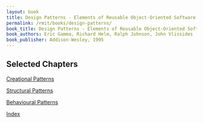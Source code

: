 ```yaml
---
layout: book
title: Design Patterns - Elements of Reusable Object-Oriented Software
permalink: /rmit/books/design-patterns/
book_title: Design Patterns - Elements of Reusable Object-Oriented Software
book_authors: Eric Gamma, Richard Helm, Ralph Johnson, John Vlissides
book_publisher: Addison-Wesley, 1995
---
```


## Selected Chapters

[Creational Patterns](./creational-patterns/)

[Structural Patterns](./structural-patterns/)

[Behavioural Patterns](./behavioural-patterns/)

[Index](../index.html)